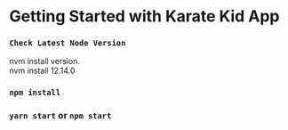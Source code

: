 # Getting Started with Karate Kid App




### `Check Latest Node Version`

nvm install version.\
nvm install 12.14.0


### `npm install`

### `yarn start` or `npm start`